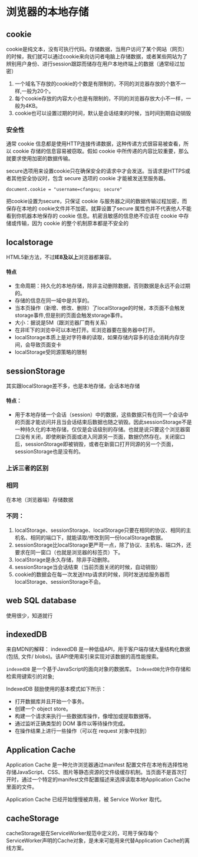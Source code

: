 # 浏览器的本地存储

## cookie

cookie是纯文本，没有可执行代码。存储数据，当用户访问了某个网站（网页）的时候，我们就可以通过cookie来向访问者电脑上存储数据，或者某些网站为了辨别用户身份、进行session跟踪而储存在用户本地终端上的数据（通常经过加密）

1. 一个域名下存放的cookie的个数是有限制的，不同的浏览器存放的个数不一样,一般为20个。
2. 每个cookie存放的内容大小也是有限制的，不同的浏览器存放大小不一样，一般为4KB。
3. cookie也可以设置过期的时间，默认是会话结束的时候，当时间到期自动销毁

### 安全性

通常 cookie 信息都是使用HTTP连接传递数据，这种传递方式很容易被查看，所以 cookie 存储的信息容易被窃取。假如 cookie 中所传递的内容比较重要，那么就要求使用加密的数据传输。

secure选项用来设置cookie只在确保安全的请求中才会发送。当请求是HTTPS或者其他安全协议时，包含 secure 选项的 cookie 才能被发送至服务器。

`document.cookie = "username=cfangxu; secure"`

把cookie设置为secure，只保证 cookie 与服务器之间的数据传输过程加密，而保存在本地的 cookie文件并不加密。就算设置了secure 属性也并不代表他人不能看到你机器本地保存的 cookie 信息。机密且敏感的信息绝不应该在 cookie 中存储或传输，因为 cookie 的整个机制原本都是不安全的

## localstorage

HTML5新方法，不过**IE8及以上**浏览器都兼容。

#### 特点 <a href="item-3-13" id="item-3-13"></a>

* 生命周期：持久化的本地存储，除非主动删除数据，否则数据是永远不会过期的。
* 存储的信息在同一域中是共享的。
* 当本页操作（新增、修改、删除）了localStorage的时候，本页面不会触发storage事件,但是别的页面会触发storage事件。
* 大小：据说是5M（跟浏览器厂商有关系）
* 在非IE下的浏览中可以本地打开。IE浏览器要在服务器中打开。
* localStorage本质上是对字符串的读取，如果存储内容多的话会消耗内存空间，会导致页面变卡
* localStorage受同源策略的限制

## sessionStorage

其实跟localStorage差不多，也是本地存储，会话本地存储

#### 特点： <a href="item-4-18" id="item-4-18"></a>

* 用于本地存储一个会话（session）中的数据，这些数据只有在同一个会话中的页面才能访问并且当会话结束后数据也随之销毁。因此sessionStorage不是一种持久化的本地存储，仅仅是会话级别的存储。也就是说只要这个浏览器窗口没有关闭，即使刷新页面或进入同源另一页面，数据仍然存在。关闭窗口后，sessionStorage即被销毁，或者在新窗口打开同源的另一个页面，sessionStorage也是没有的。

### 上诉三者的区别

### 相同

在本地（浏览器端）存储数据

### 不同：

1. localStorage、sessionStorage、localStorage只要在相同的协议、相同的主机名、相同的端口下，就能读取/修改到同一份localStorage数据。
2. sessionStorage比localStorage更严苛一点，除了协议、主机名、端口外，还要求在同一窗口（也就是浏览器的标签页）下。
3. localStorage是永久存储，除非手动删除。
4. sessionStorage当会话结束（当前页面关闭的时候，自动销毁）
5. cookie的数据会在每一次发送http请求的时候，同时发送给服务器而localStorage、sessionStorage不会。

## web SQL database

使用很少，知道就行

## indexedDB

来自MDN的解释： indexedDB 是一种低级API，用于客户端存储大量结构化数据(包括, 文件/ blobs)。该API使用索引来实现对该数据的高性能搜索。

`indexedDB` 是一个基于JavaScript的面向对象的数据库。 `IndexedDB`允许你存储和检索用键索引的对象;

IndexedDB 鼓励使用的基本模式如下所示：

* 打开数据库并且开始一个事务。
* 创建一个 object store。
* 构建一个请求来执行一些数据库操作，像增加或提取数据等。
* 通过监听正确类型的 DOM 事件以等待操作完成。
* 在操作结果上进行一些操作（可以在 request 对象中找到）

## Application Cache

Application Cache 是一种允许浏览器通过manifest 配置文件在本地有选择性地存储JavaScript、CSS、图片等静态资源的文件级缓存机制。当页面不是首次打开时，通过一个特定的manifest文件配置描述来选择读取本地Application Cache里面的文件。

Application Cache 已经开始慢慢被弃用，被 Service Worker 取代。

## cacheStorage

cacheStorage是在ServiceWorker规范中定义的，可用于保存每个ServiceWorker声明的Cache对象，是未来可能用来代替Application Cache的离线方案。



